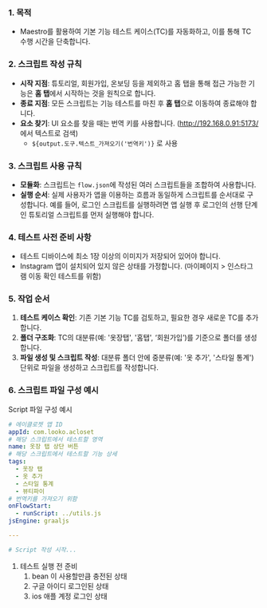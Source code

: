 ### **1. 목적**

- Maestro를 활용하여 기본 기능 테스트 케이스(TC)를 자동화하고, 이를 통해 TC 수행 시간을 단축합니다.

### **2. 스크립트 작성 규칙**

- **시작 지점**: 튜토리얼, 회원가입, 온보딩 등을 제외하고 홈 탭을 통해 접근 가능한 기능은 **홈 탭**에서 시작하는 것을 원칙으로 합니다.
- **종료 지점**: 모든 스크립트는 기능 테스트를 마친 후 **홈 탭**으로 이동하여 종료해야 합니다.
- **요소 찾기**: UI 요소를 찾을 때는 번역 키를 사용합니다. (http://192.168.0.91:5173/ 에서 텍스트로 검색)
    - `${output.도구.텍스트_가져오기('번역키')}` 로 사용

### **3. 스크립트 사용 규칙**

- **모듈화**: 스크립트는 `flow.json`에 작성된 여러 스크립트들을 조합하여 사용합니다.
- **실행 순서**: 실제 사용자가 앱을 이용하는 흐름과 동일하게 스크립트를 순서대로 구성합니다. 예를 들어, 로그인 스크립트를 실행하려면 앱 실행 후 로그인의 선행 단계인 튜토리얼 스크립트를 먼저 실행해야 합니다.

### **4. 테스트 사전 준비 사항**

- 테스트 디바이스에 최소 1장 이상의 이미지가 저장되어 있어야 합니다.
- Instagram 앱이 설치되어 있지 않은 상태를 가정합니다. (마이페이지 > 인스타그램 이동 확인 테스트를 위함)

### **5. 작업 순서**

1. **테스트 케이스 확인**: 기존 기본 기능 TC를 검토하고, 필요한 경우 새로운 TC를 추가합니다.
2. **폴더 구조화**: TC의 대분류(예: '옷장탭', '홈탭', ‘회원가입’)를 기준으로 폴더를 생성합니다.
3. **파일 생성 및 스크립트 작성**: 대분류 폴더 안에 중분류(예: '옷 추가', '스타일 통계') 단위로 파일을 생성하고 스크립트를 작성합니다.

### **6. 스크립트 파일 구성 예시**

Script 파일 구성 예시

```yaml
# 에이클로젯 앱 ID
appId: com.looko.acloset
# 해당 스크립트에서 테스트할 영역
name: 옷장 탭 상단 버튼 
# 해당 스크립트에서 테스트할 기능 상세
tags: 
  - 옷장 탭
  - 옷 추가
  - 스타일 통계
  - 뷰티파이
# 번역키를 가져오기 위함
onFlowStart: 
  - runScript: ../utils.js
jsEngine: graaljs

---

# Script 작성 시작...
```

1. 테스트 실행 전 준비
    1. bean 이 사용할만큼 충전된 상태
    2. 구글 아이디 로그인된 상태 
    3. ios 애플 계정 로그인 상태
